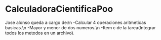 # CalculadoraCientificaPoo
Jose alonso queda a cargo de:\n
-Calcular 4 operaciones aritmeticas basicas.\n
-Mayor y menor de dos numeros.\n
-Item c de la tarea(Integrar todos los metodos en un archivo).
